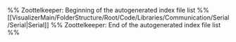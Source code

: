 %% Zoottelkeeper: Beginning of the autogenerated index file list  %%
 [[VisualizerMain/FolderStructure/Root/Code/Libraries/Communication/Serial/Serial|Serial]]
%% Zoottelkeeper: End of the autogenerated index file list  %%
